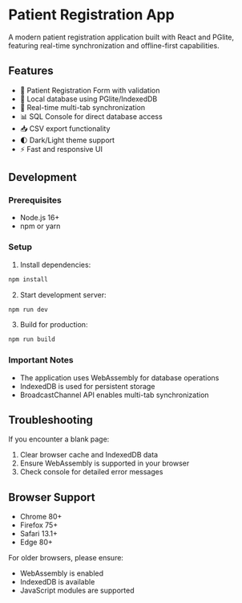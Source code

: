 # Patient Registration App

A modern patient registration application built with React and PGlite, featuring real-time synchronization and offline-first capabilities.

## Features

- 📝 Patient Registration Form with validation
- 💾 Local database using PGlite/IndexedDB
- 🔄 Real-time multi-tab synchronization
- 📊 SQL Console for direct database access
- 📥 CSV export functionality
- 🌓 Dark/Light theme support
- ⚡ Fast and responsive UI

## Development

### Prerequisites

- Node.js 16+
- npm or yarn

### Setup

1. Install dependencies:
```bash
npm install
```

2. Start development server:
```bash
npm run dev
```

3. Build for production:
```bash
npm run build
```

### Important Notes

- The application uses WebAssembly for database operations
- IndexedDB is used for persistent storage
- BroadcastChannel API enables multi-tab synchronization

## Troubleshooting

If you encounter a blank page:
1. Clear browser cache and IndexedDB data
2. Ensure WebAssembly is supported in your browser
3. Check console for detailed error messages

## Browser Support

- Chrome 80+
- Firefox 75+
- Safari 13.1+
- Edge 80+

For older browsers, please ensure:
- WebAssembly is enabled
- IndexedDB is available
- JavaScript modules are supported
